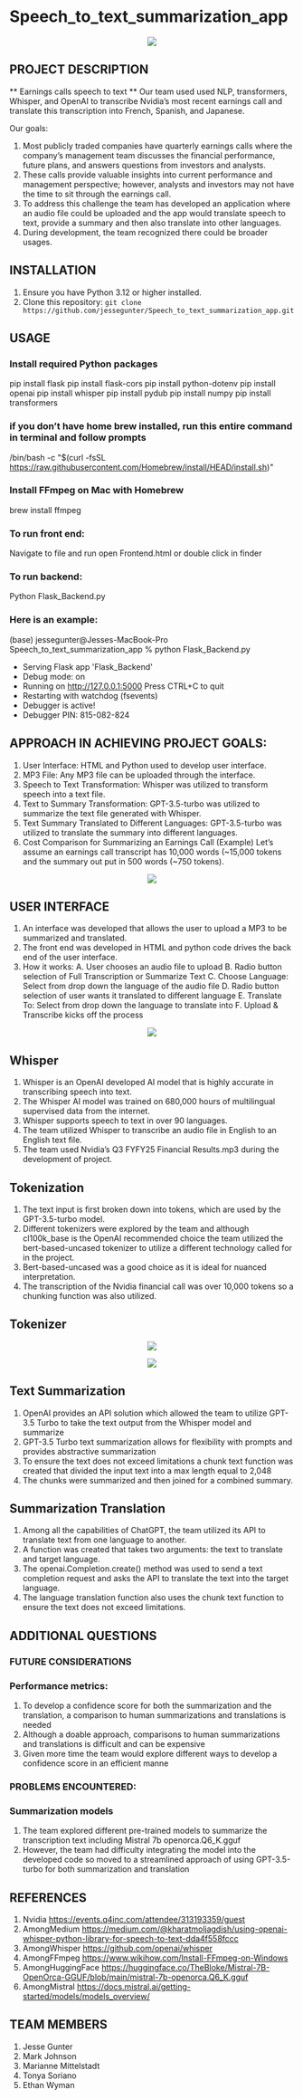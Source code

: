 # Speech_to_text_summarization_app

<p align="center">
  <img src="/Resources/logo1.jpg" />
</p>


## PROJECT DESCRIPTION

** Earnings calls speech to text **
Our team used used NLP, transformers, Whisper, and OpenAI to transcribe Nvidia’s most recent earnings call and translate this transcription into French, Spanish, and Japanese.

Our goals: 
1. Most publicly traded companies have quarterly earnings calls where the company’s management team discusses the financial performance, future plans, and answers questions from investors and analysts.
2. These calls provide valuable insights into current performance and management perspective; however, analysts and investors may not have the time to sit through the earnings call.
3. To address this challenge the team has developed an application where an audio file could be uploaded and the app would translate speech to text, provide a summary and then also translate into other languages.
4. During development, the team recognized there could be broader usages.

## INSTALLATION

1. Ensure you have Python 3.12 or higher installed.
2. Clone this repository: `git clone https://github.com/jessegunter/Speech_to_text_summarization_app.git`

## USAGE

### Install required Python packages
pip install flask
pip install flask-cors
pip install python-dotenv
pip install openai
pip install whisper
pip install pydub
pip install numpy
pip install transformers

### if you don’t have home brew installed, run this entire command in terminal and follow prompts
/bin/bash -c "$(curl -fsSL https://raw.githubusercontent.com/Homebrew/install/HEAD/install.sh)"

### Install FFmpeg on Mac with Homebrew
brew install ffmpeg

### To run front end:
Navigate to file and run open Frontend.html or double click in finder

### To run backend:
Python Flask_Backend.py

### Here is an example:
(base) jessegunter@Jesses-MacBook-Pro Speech_to_text_summarization_app % python Flask_Backend.py
 * Serving Flask app 'Flask_Backend'
 * Debug mode: on
* Running on http://127.0.0.1:5000
Press CTRL+C to quit
 * Restarting with watchdog (fsevents)
 * Debugger is active!
 * Debugger PIN: 815-082-824


## APPROACH IN ACHIEVING PROJECT GOALS:
1. User Interface: HTML and Python used to develop user interface.
2. MP3 File: Any MP3 file can be uploaded through the interface.
3. Speech to Text Transformation: Whisper was utilized to transform speech into a text file.
4. Text to Summary Transformation: GPT-3.5-turbo was utilized to summarize the text file generated with Whisper.
5. Text Summary Translated to Different Languages: GPT-3.5-turbo was utilized to translate the summary into different languages.
6. Cost Comparison for Summarizing an Earnings Call (Example)
Let’s assume an earnings call transcript has 10,000 words (~15,000 tokens and the summary out put in 500 words (~750 tokens).

<p align="center">
  <img src="/Resources/approach.png" />
</p>


## USER INTERFACE   
1. An interface was developed that allows the user to upload a MP3 to be summarized and translated.
2. The front end was developed in HTML and python code drives the back end of the user interface. 
3. How it works:
    A. User chooses an audio file to upload
    B. Radio button selection of Full Transcription or Summarize Text
    C. Choose Language: Select from drop down the language of the audio file
    D. Radio button selection of user wants it translated to different language
    E. Translate To: Select from drop down the language to translate into
    F. Upload & Transcribe kicks off the process

<p align="center">
  <img src="/Resources/AI_Speech-to-Text.png" />
</p>


## Whisper
1. Whisper is an OpenAI developed AI model that is highly accurate in transcribing speech into text.
2. The Whisper AI model was trained on 680,000 hours of multilingual supervised data from the internet.
3. Whisper supports speech to text in over 90 languages.
4. The team utilized Whisper to transcribe an audio file in English to an English text file.
5. The team used Nvidia’s Q3 FYFY25 Financial Results.mp3 during the development of project.

## Tokenization
1. The text input is first broken down into tokens, which are used by the GPT-3.5-turbo model.
2. Different tokenizers were explored by the team and although cl100k_base is the OpenAI recommended choice the team utilized the bert-based-uncased tokenizer to utilize a different technology called for in the project.
3. Bert-based-uncased was a good choice as it is ideal for nuanced interpretation.
4. The transcription of the Nvidia financial call was over 10,000 tokens so a chunking function was also utilized. 

## Tokenizer
<p align="center">
  <img src="/Resources/tokenizer1.png" />
</p>

<p align="center">
  <img src="/Resources/tokenizer2.png" />
</p>

## Text Summarization
1. OpenAI provides an API solution which allowed the team to utilize GPT-3.5 Turbo to take the text output from the Whisper model and summarize 
2. GPT-3.5 Turbo text summarization allows for flexibility with prompts and provides abstractive summarization
3. To ensure the text does not exceed limitations a chunk text function was created that divided the input text into a max length equal to 2,048
4. The chunks were summarized and then joined for a combined summary.

## Summarization Translation
1. Among all the capabilities of ChatGPT, the team utilized its API to translate text from one language to another.
2. A function was created that takes two arguments: the text to translate and target language.
3. The openai.Completion.create() method was used to send a text completion request and asks the API to translate the text into the target language.
4. The language translation function also uses the chunk text function to ensure the text does not exceed limitations.

## ADDITIONAL QUESTIONS

### FUTURE CONSIDERATIONS
### Performance metrics:
1. To develop a confidence score for both the summarization and the translation, a comparison to human summarizations and translations is needed
2. Although a doable approach, comparisons to human summarizations and translations is difficult and can be expensive
3. Given more time the team would explore different ways to develop a confidence score in an efficient manne

### PROBLEMS ENCOUNTERED:  
### Summarization models
1. The team explored different pre-trained models to summarize the transcription text including Mistral 7b openorca.Q6_K.gguf
2. However, the team had difficulty integrating the model into the developed code so moved to a streamlined approach of using GPT-3.5-turbo for both summarization and translation


## REFERENCES
1. Nvidia https://events.q4inc.com/attendee/313193359/guest
2. AmongMedium https://medium.com/@kharatmoljagdish/using-openai-whisper-python-library-for-speech-to-text-dda4f558fccc
3. AmongWhisper https://github.com/openai/whisper
4. AmongFFmpeg https://www.wikihow.com/Install-FFmpeg-on-Windows
5. AmongHuggingFace https://huggingface.co/TheBloke/Mistral-7B-OpenOrca-GGUF/blob/main/mistral-7b-openorca.Q6_K.gguf
6. AmongMistral https://docs.mistral.ai/getting-started/models/models_overview/


## TEAM MEMBERS
1. Jesse Gunter
2. Mark Johnson
3. Marianne Mittelstadt
4. Tonya Soriano
5. Ethan Wyman




